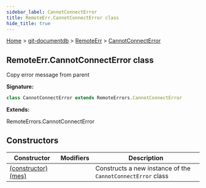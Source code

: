 ```yaml
---
sidebar_label: CannotConnectError
title: RemoteErr.CannotConnectError class
hide_title: true
---
```


[Home](./index.md) &gt; [git-documentdb](./git-documentdb.md) &gt; [RemoteErr](./git-documentdb.remoteerr.md) &gt; [CannotConnectError](./git-documentdb.remoteerr.cannotconnecterror.md)

## RemoteErr.CannotConnectError class

Copy error message from parent

<b>Signature:</b>

```typescript
class CannotConnectError extends RemoteErrors.CannotConnectError 
```
<b>Extends:</b>

RemoteErrors.CannotConnectError

## Constructors

|  Constructor | Modifiers | Description |
|  --- | --- | --- |
|  [(constructor)(mes)](./git-documentdb.remoteerr.cannotconnecterror._constructor_.md) |  | Constructs a new instance of the <code>CannotConnectError</code> class |

